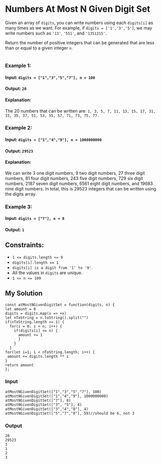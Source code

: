 # Numbers At Most N Given Digit Set

Given an array of `digits`, you can write numbers using each `digits[i]` as many times as we want.  For example, if `digits = ['1','3','5']`, we may write numbers such as `'13'`, `'551'`, and `'1351315'`.

Return the number of positive integers that can be generated that are less than or equal to a given integer `n`.
#

### Example 1:

#### Input: `digits = ["1","3","5","7"], n = 100`
#### Output: `20`
#### Explanation: 
The 20 numbers that can be written are:
`1, 3, 5, 7, 11, 13, 15, 17, 31, 33, 35, 37, 51, 53, 55, 57, 71, 73, 75, 77.`

### Example 2:
#### Input: `digits = ["1","4","9"], n = 1000000000`
#### Output: `29523`
#### Explanation: 
We can write 3 one digit numbers, 9 two digit numbers, 27 three digit numbers,
81 four digit numbers, 243 five digit numbers, 729 six digit numbers,
2187 seven digit numbers, 6561 eight digit numbers, and 19683 nine digit numbers.
In total, this is 29523 integers that can be written using the digits array.
### Example 3:
#### Input: `digits = ["7"], n = 8`
#### Output: `1`

## Constraints:
- `1 <= digits.length <= 9`
- `digits[i].length == 1`
- `digits[i] is a digit from '1' to '9'`.
- All the values in `digits` are unique.
- `1 <= n <= 109`

## My Solution
```
const atMostNGivenDigitSet = function(digits, n) {
let amount = 0
digits = digits.map(x => +x)
let nToString = n.toString().split("")
if(nToString.length <= 1) {
  for(i = 0; i < n; i++) {
    if(digits[i] <= n) {
      amount += 1
      }
    }
  }
for(let i=1; i < nToString.length; i++) {
 amount += digits.length ** i
}
return amount
};
```

### Input
```
atMostNGivenDigitSet(["1","3","5","7"], 100)
atMostNGivenDigitSet(["1","4","9"], 1000000000)
atMostNGivenDigitSet(["7"], 8)
atMostNGivenDigitSet(["3", "5"], 4)
atMostNGivenDigitSet(["3","4","8"], 4)
atMostNGivenDigitSet(["5","7","8"], 59)//should be 6, not 3
```

### Output
```
20
29523
1
1
2
3
```

